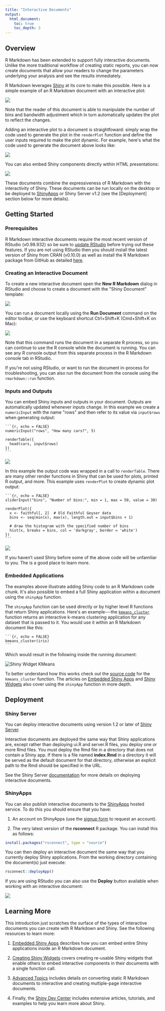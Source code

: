 ```yaml
---
title: "Interactive Documents"
output:
  html_document:
    toc: true
    toc_depth: 3
---
```


## Overview

R Markdown has been extended to support fully interactive documents. Unlike the more traditional workflow of creating static reports, you can now create documents that allow your readers to change the parameters underlying your analysis and see the results immediately.   

R Markdown leverages [Shiny](http://shiny.rstudio.com) at its core to make this possible. Here is a simple example of an R Markdown document with an interactive plot:

![](images/shiny-interactive-plot.png)

Note that the reader of this document is able to manipulate the number of bins and bandwidth adjustment which in turn automatically updates the plot to reflect the changes. 

Adding an interactive plot to a document is straightfoward: simply wrap the code used to generate the plot in the `renderPlot` function and define the user inputs required to make the plot dynamic. For example, here's what the code used to generate the document above looks like:

![](images/shiny-code.png)

You can also embed Shiny components directly within HTML presentations:

![](images/shiny-run-presentation.png)

These documents combine the expressiveness of R Markdown with the interactivity of Shiny. These documents can be run locally on the desktop or be deployed to [ShinyApps](http://shinyapps.io) or Shiny Server v1.2 (see the [Deployment] section below for more details).

## Getting Started

### Prerequisites

R Markdown interactive documents require the most recent version of RStudio (v0.98.932) so be sure to [update RStudio](http://www.rstudio.com/ide/download/preview) before trying out these features.  If you are not using RStudio then you should install the latest version of Shiny from CRAN (v0.10.0) as well as install the R Markdown package from GitHub as detailed [here](https://github.com/rstudio/rmarkdown#installation).

### Creating an Interactive Document

To create a new interactive document open the **New R Markdown** dialog in RStudio and choose to create a document with the "Shiny Document" template:

![](images/new-shiny-document.png)

You can run a document locally using the **Run Document** command on the editor toolbar, or use the keyboard shortcut Ctrl+Shift+K (Cmd+Shift+K on Mac):

![](images/shiny-run-document.png)

Note that this command runs the document in a separate R process, so you can continue to use the R console while the document is running. You can see any R console output from this separate process in the R Markdown console tab in RStudio. 

If you're not using RStudio, or want to run the document in-process for troubleshooting, you can also run the document from the console using the `rmarkdown::run` function.

### Inputs and Outputs

You can embed Shiny inputs and outputs in your document. Outputs are automatically updated whenever inputs change. In this example we create a `numericInput` with the name "rows" and then refer to its value via `input$rows` when generating output:

<pre class="markdown"><code>&#96;&#96;&#96;{r, echo = FALSE}
numericInput("rows", "How many cars?", 5)

renderTable({
  head(cars, input$rows)
})
&#96;&#96;&#96;
</code></pre>

![](images/shiny-cars-table.gif)

In this example the output code was wrapped in a call to `renderTable`. There are many other render functions in Shiny that can be used for plots, printed R output, and more. This example uses `renderPlot` to create dynamic plot output:

<pre class="markdown"><code>&#96;&#96;&#96;{r, echo = FALSE}
sliderInput("bins", "Number of bins:", min = 1, max = 50, value = 30)

renderPlot({
  x <- faithful[, 2]  # Old Faithful Geyser data
  bins <- seq(min(x), max(x), length.out = input$bins + 1)

  # draw the histogram with the specified number of bins
  hist(x, breaks = bins, col = 'darkgray', border = 'white')
})
&#96;&#96;&#96;
</code></pre>

![](images/shiny-hist-plot.gif)

If you haven’t used Shiny before some of the above code will be unfamiliar to you. The [](http://shiny.rstudio.com/tutorial) is a good place to learn more.

### Embedded Applications

The examples above illustrate adding Shiny code to an R Markdown code chunk. It's also possible to embed a full Shiny application within a document using the `shinyApp` function. 

The `shinyApp` function can be used directly or by higher level R functions that return Shiny applications. Here's an example---the [`kmeans_cluster`](https://github.com/rstudio/rmdexamples/blob/master/R/kmeans_cluster.R) function returns an interactive k-means clustering application for any dataset that is passed to it. You would use it within an R Markdown document like this:

<pre class="markdown"><code>&#96;&#96;&#96;{r, echo = FALSE}
kmeans_cluster(iris)
&#96;&#96;&#96;
</code></pre>

Which would result in the following inside the running document:

![Shiny Widget KMeans](images/shiny-widget-kmeans.png)

To better understand how this works check out the [source code](https://github.com/rstudio/rmdexamples/blob/master/R/kmeans_cluster.R) for the `kmeans_cluster` function. The articles on [Embedded Shiny Apps](authoring_embedded_shiny.html) and [Shiny Widgets](authoring_shiny_widgets.html) also cover using the `shinyApp` function in more depth.

## Deployment

### Shiny Server

You can deploy interactive documents using version 1.2 or later of [Shiny Server](http://www.rstudio.com/products/shiny/shiny-server/). 

Interactive documents are deployed the same way that Shiny applications are, except rather than deploying ui.R and server.R files, you deploy one or more Rmd files. You must deploy the Rmd file in a directory that does not contain a Shiny app. If there is a file named **index.Rmd** in a directory it will be served as the default document for that directory, otherwise an explicit path to the Rmd should be specified in the URL.

See the Shiny Server [documentation](http://rstudio.github.io/shiny-server/latest/#r-markdown) for more details on deploying interactive documents.

### ShinyApps

You can also publish interactive documents to the [ShinyApps](http://shinyapps.io) hosted service. To do this you should ensure that you have:

1. An account on ShinyApps (use the [signup form](http://shinyapps.io) to request an account).

2. The very latest version of the **rsconnect** R package. You can install this as follows:

```r
install.packages("rsconnect", type = "source")
```

You can then deploy an interactive document the same way that you currently deploy Shiny applications. From the working directory containing the document(s) just execute:

```r
rsconnect::deployApp()
```

If you are using RStudio you can also use the **Deploy** button available when working with an interactive document:

![](images/shinyapps-deploy.png)


## Learning More

This introduction just scratches the surface of the types of interactive documents you can create with R Markdown and Shiny. See the following resources to learn more:

1. [Embedded Shiny Apps](authoring_embedded_shiny.html) describes how you can embed entire Shiny applications inside an R Markdown document.

2. [Creating Shiny Widgets](authoring_shiny_widgets.html) covers creating re-usable Shiny widgets that enable others to embed interactive components in their documents with a single function call.

3. [Advanced Topics](authoring_shiny_advanced.html) includes details on converting static R Markdown documents to interactive and creating multiple-page interactive documents.

4. Finally, the [Shiny Dev Center](http://shiny.rstudio.com) includes extensive articles, tutorials, and examples to help you learn more about Shiny.






